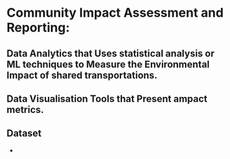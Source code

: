 # Community Impact Assessment and Reporting:
## Data Analytics that Uses statistical analysis or ML techniques to Measure the Environmental Impact of shared transportations.
## Data Visualisation Tools that Present ampact metrics.


## Dataset
* 
